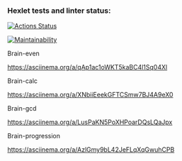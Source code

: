 ### Hexlet tests and linter status:

[![Actions Status](https://github.com/OksanaS13/frontend-project-44/workflows/hexlet-check/badge.svg)](https://github.com/OksanaS13/frontend-project-44/actions)

[![Maintainability](https://api.codeclimate.com/v1/badges/eb45b21651f64b7a5137/maintainability)](https://codeclimate.com/github/OksanaS13/frontend-project-44/maintainability)

Brain-even

https://asciinema.org/a/qAp1ac1oWKT5kaBC4l1Sq04Xl

Brain-calc

https://asciinema.org/a/XNbiiEeekGFTCSmw7BJ4A9eX0

Brain-gcd

https://asciinema.org/a/LusPaKN5PoXHPoarDQsLQaJpx

Brain-progression

https://asciinema.org/a/AzlGmy9bL42JeFLqXqGwuhCPB
